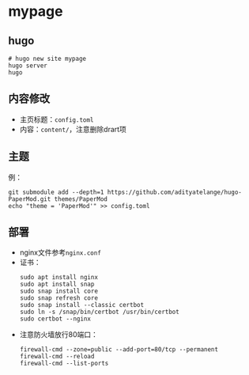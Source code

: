 # mypage

## hugo
```shell
# hugo new site mypage
hugo server
hugo
```

## 内容修改
* 主页标题：`config.toml`
* 内容：`content/`，注意删除drart项

## 主题
例：
```shell
git submodule add --depth=1 https://github.com/adityatelange/hugo-PaperMod.git themes/PaperMod
echo "theme = 'PaperMod'" >> config.toml
```

## 部署
* nginx文件参考`nginx.conf`
* 证书：
    ```shell
    sudo apt install nginx
    sudo apt install snap
    sudo snap install core
    sudo snap refresh core
    sudo snap install --classic certbot
    sudo ln -s /snap/bin/certbot /usr/bin/certbot
    sudo certbot --nginx
    ```
* 注意防火墙放行80端口：
    ```shell
    firewall-cmd --zone=public --add-port=80/tcp --permanent
    firewall-cmd --reload
    firewall-cmd --list-ports
    ```